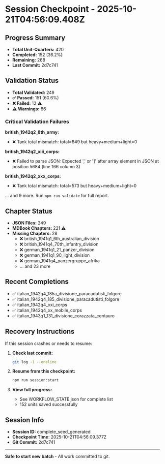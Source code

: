 # Session Checkpoint - 2025-10-21T04:56:09.408Z

## Progress Summary

- **Total Unit-Quarters:** 420
- **Completed:** 152 (36.2%)
- **Remaining:** 268
- **Last Commit:** 2d7c741

## Validation Status

- **Total Validated:** 249
- **✅ Passed:** 151 (60.6%)
- **❌ Failed:** 12 ⚠️
- **⚠️ Warnings:** 86

### Critical Validation Failures

**british_1942q2_8th_army:**
  - ❌ Tank total mismatch: total=849 but heavy+medium+light=0

**british_1942q2_xiii_corps:**
  - ❌ Failed to parse JSON: Expected ',' or ']' after array element in JSON at position 5684 (line 166 column 3)

**british_1942q2_xxx_corps:**
  - ❌ Tank total mismatch: total=573 but heavy+medium+light=0

... and 9 more. Run `npm run validate` for full report.

## Chapter Status

- **JSON Files:** 249
- **MDBook Chapters:** 221 ⚠️
- **Missing Chapters:** 28
  - ❌ british_1941q1_6th_australian_division
  - ❌ british_1941q4_70th_infantry_division
  - ❌ german_1941q1_21_panzer_division
  - ❌ german_1941q1_90_light_division
  - ❌ german_1941q4_panzergruppe_afrika
  - ... and 23 more

## Recent Completions

- ✅ italian_1942q4_185a_divisione_paracadutisti_folgore
- ✅ italian_1942q4_185_divisione_paracadutisti_folgore
- ✅ italian_1942q4_xxi_corps
- ✅ italian_1942q4_xx_mobile_corps
- ✅ italian_1943q1_131_divisione_corazzata_centauro

## Recovery Instructions

If this session crashes or needs to resume:

1. **Check last commit:**
   ```bash
   git log -1 --oneline
   ```

2. **Resume from this checkpoint:**
   ```bash
   npm run session:start
   ```

3. **View full progress:**
   - See WORKFLOW_STATE.json for complete list
   - 152 units saved successfully

## Session Info

- **Session ID:** complete_seed_generated
- **Checkpoint Time:** 2025-10-21T04:56:09.377Z
- **Git Commit:** 2d7c741

---

**Safe to start new batch** - All work committed to git.
